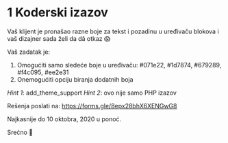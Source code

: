 # 1 Koderski izazov

Vaš klijent je pronašao razne boje za tekst i pozadinu u uređivaču blokova i vaš dizajner sada želi da dâ otkaz 😱

Vaš zadatak je:
1. Omogućiti samo sledeće boje u uređivaču: #071e22, #1d7874, #679289, #f4c095, #ee2e31
2. Onemogućiti opciju biranja dodatnih boja

*Hint 1*: add_theme_support
*Hint 2*: ovo nije samo PHP izazov

Rešenja poslati na: https://forms.gle/8epx28bhX6XENGwG8

Najkasnije do 10 oktobra, 2020 u ponoć.

Srećno 💃
